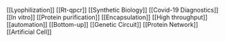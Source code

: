 [[Lyophilization]]
[[Rt-qpcr]]
[[Synthetic Biology]]
[[Covid-19 Diagnostics]]
[[In vitro]]
[[Protein purification]]
[[Encapsulation]]
[[High throughput]]
[[automation]]
[[Bottom-up]]
[[Genetic Circuit]]
[[Protein Network]]
[[Artificial Cell]]
